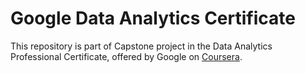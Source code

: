 # Google Data Analytics Certificate
This repository is part of Capstone project in the Data Analytics Professional Certificate, offered by Google on [Coursera](https://www.coursera.org/professional-certificates/google-data-analytics).
